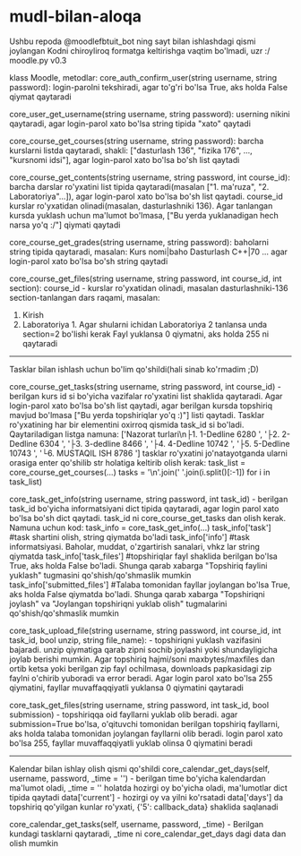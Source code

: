 # mudl-bilan-aloqa
Ushbu repoda @moodlefbtuit_bot ning sayt bilan ishlashdagi qismi joylangan
Kodni chiroyliroq formatga keltirishga vaqtim bo'lmadi, uzr :/
moodle.py v0.3

klass Moodle, metodlar:
core_auth_confirm_user(string username, string password): login-parolni tekshiradi, agar to'g'ri bo'lsa True, aks holda False qiymat qaytaradi

core_user_get_username(string username, string password): userning nikini qaytaradi, agar login-parol xato bo'lsa string tipida "xato" qaytadi

core_course_get_courses(string username, string password): barcha kurslarni listda qaytaradi, shakli: ["dasturlash 136", "fizika 176", ..., "kursnomi idsi"], agar login-parol xato bo'lsa bo'sh list qaytadi

core_course_get_contents(string username, string password, int course_id): barcha darslar ro'yxatini list tipida qaytaradi(masalan ["1. ma'ruza", "2. Laboratoriya"...]), agar login-parol xato bo'lsa bo'sh list qaytadi. course_id kurslar ro'yxatidan olinadi(masalan, dasturlashniki 136). Agar tanlangan kursda yuklash uchun ma'lumot bo'lmasa, ["Bu yerda yuklanadigan hech narsa yo'q :/"] qiymati qaytadi

core_course_get_grades(string username, string password): baholarni string tipida qaytaradi, masalan:
Kurs nomi|baho
Dasturlash C++|70
...
agar login-parol xato bo'lsa bo'sh string qaytadi

core_course_get_files(string username, string password, int course_id, int section):
course_id - kurslar ro'yxatidan olinadi, masalan dasturlashniki-136
section-tanlangan dars raqami, masalan:
1. Kirish
2. Laboratoriya 1.
Agar shularni ichidan Laboratoriya 2 tanlansa unda section=2 bo'lishi kerak
Fayl yuklansa 0 qiymatni, aks holda 255 ni qaytaradi

-----------------------------------------------
Tasklar bilan ishlash uchun bo'lim qo'shildi(hali sinab ko'rmadim ;D)

core_course_get_tasks(string username, string password, int course_id) - berilgan kurs id si bo'yicha vazifalar ro'yxatini list shaklida qaytaradi. Agar login-parol xato bo'lsa bo'sh list qaytadi, agar berilgan kursda topshiriq mavjud bo'lmasa ["Bu yerda topshiriqlar yo'q :)"] listi qaytadi. Tasklar ro'yxatining har bir elementini oxirroq qismida task_id si bo'ladi. Qaytariladigan listga namuna:
['Nazorat turlari\n├1. 1-Dedline 6280 ', '├2. 2-Dedline 6304 ', '├3. 3-dedline 8466 ', '├4. 4-Dedline 10742 ', '├5. 5-Dedline 10743 ', '└6. MUSTAQIL ISH 8786 ']
tasklar ro'yxatini jo'natayotganda ularni orasiga enter qo'shilib str holatiga keltirib olish kerak:
task_list = core_course_get_courses(...)
tasks = '\n'.join(' '.join(i.split()[:-1]) for i in task_list)


core_task_get_info(string username, string password, int task_id) - berilgan task_id bo'yicha informatsiyani dict tipida qaytaradi, agar login parol xato bo'lsa bo'sh dict qaytadi. task_id ni core_course_get_tasks dan olish kerak. Namuna uchun kod:
task_info = core_task_get_info(...)
task_info['task'] #task shartini olish, string qiymatda bo'ladi
task_info['info'] #task informatsiyasi. Baholar, muddat, o'zgartirish sanalari, vhkz lar string qiymatda
task_info['task_files'] #topshiriqlar fayl shaklida berilgan bo'lsa True, aks holda False bo'ladi. Shunga qarab xabarga "Topshiriq faylini yuklash" tugmasini qo'shish/qo'shmaslik mumkin
task_info['submitted_files'] #Talaba tomonidan fayllar joylangan bo'lsa True, aks holda False qiymatda bo'ladi. Shunga qarab xabarga "Topshiriqni joylash" va "Joylangan topshiriqni yuklab olish" tugmalarini qo'shish/qo'shmaslik mumkin

core_task_upload_file(string username, string password, int course_id, int task_id, bool unzip, string file_name): - topshiriqni yuklash vazifasini bajaradi. unzip qiymatiga qarab zipni sochib joylashi yoki shundayligicha joylab berishi mumkin. Agar topshiriq hajmi/soni maxbytes/maxfiles dan ortib ketsa yoki berilgan zip fayl ochilmasa, downloads papkasidagi zip faylni o'chirib yuboradi va error beradi. Agar login parol xato bo'lsa 255 qiymatini, fayllar muvaffaqqiyatli yuklansa 0 qiymatini qaytaradi

core_task_get_files(string username, string password, int task_id, bool submission) - topshiriqqa oid fayllarni yuklab olib beradi. agar submission=True bo'lsa, o'qituvchi tomonidan berilgan topshiriq fayllarni, aks holda talaba tomonidan joylangan fayllarni olib beradi. login parol xato bo'lsa 255, fayllar muvaffaqqiyatli yuklab olinsa 0 qiymatini beradi

-----------------------------------------------
Kalendar bilan ishlay olish qismi qo'shildi
core_calendar_get_days(self, username, password, _time = '') - berilgan time bo'yicha kalendardan ma'lumot oladi, _time = '' holatda hozirgi oy bo'yicha oladi, ma'lumotlar dict tipida qaytadi
data['current'] - hozirgi oy va yilni ko'rsatadi
data['days'] da topshiriq qo'yilgan kunlar ro'yxati, {'5': callback_data} shaklida saqlanadi

core_calendar_get_tasks(self, username, password, _time) - Berilgan kundagi tasklarni qaytaradi, _time ni core_calendar_get_days dagi data dan olish mumkin
